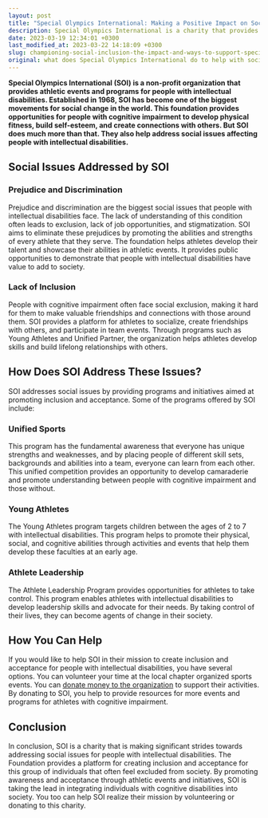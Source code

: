 ```yaml
---
layout: post
title: "Special Olympics International: Making a Positive Impact on Society"
description: Special Olympics International is a charity that provides individuals with intellectual disabilities the opportunity to participate in sports, promoting acceptance, inclusion, and respect. They tackle social issues by empowering and advocating for the rights of these individuals, raising awareness and breaking down barriers. Donating to Special Olympics International can be easily done through their website, supporting their mission to create a more unified and accepting world.
date: 2023-03-19 12:34:01 +0300
last_modified_at: 2023-03-22 14:18:09 +0300
slug: championing-social-inclusion-the-impact-and-ways-to-support-special-olympics-international-s-mission
original: what does Special Olympics International do to help with social issues as a charity, how do they do it, how can i donate?
---
```

**Special Olympics International (SOI) is a non-profit organization that provides athletic events and programs for people with intellectual disabilities. Established in 1968, SOI has become one of the biggest movements for social change in the world. This foundation provides opportunities for people with cognitive impairment to develop physical fitness, build self-esteem, and create connections with others. But SOI does much more than that. They also help address social issues affecting people with intellectual disabilities.**

## Social Issues Addressed by SOI

### Prejudice and Discrimination

Prejudice and discrimination are the biggest social issues that people with intellectual disabilities face. The lack of understanding of this condition often leads to exclusion, lack of job opportunities, and stigmatization. SOI aims to eliminate these prejudices by promoting the abilities and strengths of every athlete that they serve. The foundation helps athletes develop their talent and showcase their abilities in athletic events. It provides public opportunities to demonstrate that people with intellectual disabilities have value to add to society.

### Lack of Inclusion

People with cognitive impairment often face social exclusion, making it hard for them to make valuable friendships and connections with those around them. SOI provides a platform for athletes to socialize, create friendships with others, and participate in team events. Through programs such as Young Athletes and Unified Partner, the organization helps athletes develop skills and build lifelong relationships with others.

## How Does SOI Address These Issues?

SOI addresses social issues by providing programs and initiatives aimed at promoting inclusion and acceptance. Some of the programs offered by SOI include:

### Unified Sports

This program has the fundamental awareness that everyone has unique strengths and weaknesses, and by placing people of different skill sets, backgrounds and abilities into a team, everyone can learn from each other. This unified competition provides an opportunity to develop camaraderie and promote understanding between people with cognitive impairment and those without.

### Young Athletes

The Young Athletes program targets children between the ages of 2 to 7 with intellectual disabilities. This program helps to promote their physical, social, and cognitive abilities through activities and events that help them develop these faculties at an early age.

### Athlete Leadership

The Athlete Leadership Program provides opportunities for athletes to take control. This program enables athletes with intellectual disabilities to develop leadership skills and advocate for their needs. By taking control of their lives, they can become agents of change in their society.

## How You Can Help

If you would like to help SOI in their mission to create inclusion and acceptance for people with intellectual disabilities, you have several options. You can volunteer your time at the local chapter organized sports events. You can [donate money to the organization](https://www.specialolympics.org/) to support their activities. By donating to SOI, you help to provide resources for more events and programs for athletes with cognitive impairment.

## Conclusion

In conclusion, SOI is a charity that is making significant strides towards addressing social issues for people with intellectual disabilities. The Foundation provides a platform for creating inclusion and acceptance for this group of individuals that often feel excluded from society. By promoting awareness and acceptance through athletic events and initiatives, SOI is taking the lead in integrating individuals with cognitive disabilities into society. You too can help SOI realize their mission by volunteering or donating to this charity.